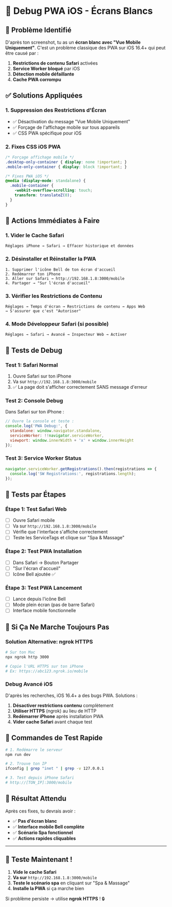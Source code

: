 # 🍎 Debug PWA iOS - Écrans Blancs

## 🚨 Problème Identifié

D'après ton screenshot, tu as un **écran blanc avec "Vue Mobile Uniquement"**. C'est un problème classique des PWA sur iOS 16.4+ qui peut être causé par :

1. **Restrictions de contenu Safari** activées
2. **Service Worker bloqué** par iOS  
3. **Détection mobile défaillante**
4. **Cache PWA corrompu**

## ✅ Solutions Appliquées

### 1. **Suppression des Restrictions d'Écran**
- ✅ Désactivation du message "Vue Mobile Uniquement"
- ✅ Forçage de l'affichage mobile sur tous appareils
- ✅ CSS PWA spécifique pour iOS

### 2. **Fixes CSS iOS PWA**
```css
/* Forçage affichage mobile */
.desktop-only-container { display: none !important; }
.mobile-only-container { display: block !important; }

/* Fixes PWA iOS */
@media (display-mode: standalone) {
  .mobile-container {
    -webkit-overflow-scrolling: touch;
    transform: translateZ(0);
  }
}
```

## 🔧 **Actions Immédiates à Faire**

### 1. **Vider le Cache Safari**
```
Réglages iPhone → Safari → Effacer historique et données
```

### 2. **Désinstaller et Réinstaller la PWA**
```
1. Supprimer l'icône Bell de ton écran d'accueil
2. Redémarrer ton iPhone
3. Aller sur Safari → http://192.168.1.8:3000/mobile
4. Partager → "Sur l'écran d'accueil"
```

### 3. **Vérifier les Restrictions de Contenu**
```
Réglages → Temps d'écran → Restrictions de contenu → Apps Web
→ S'assurer que c'est "Autoriser"
```

### 4. **Mode Développeur Safari (si possible)**
```
Réglages → Safari → Avancé → Inspecteur Web → Activer
```

## 🧪 **Tests de Debug**

### Test 1: **Safari Normal**
1. Ouvre Safari sur ton iPhone
2. Va sur `http://192.168.1.8:3000/mobile`
3. ✅ La page doit s'afficher correctement SANS message d'erreur

### Test 2: **Console Debug**
Dans Safari sur ton iPhone :
```javascript
// Ouvre la console et teste :
console.log('PWA Debug:', {
  standalone: window.navigator.standalone,
  serviceWorker: !!navigator.serviceWorker,
  viewport: window.innerWidth + 'x' + window.innerHeight
});
```

### Test 3: **Service Worker Status**
```javascript
navigator.serviceWorker.getRegistrations().then(registrations => {
  console.log('SW Registrations:', registrations.length);
});
```

## 🎯 **Tests par Étapes**

### Étape 1: **Test Safari Web**
- [ ] Ouvre Safari mobile
- [ ] Va sur `http://192.168.1.8:3000/mobile`
- [ ] Vérifie que l'interface s'affiche correctement
- [ ] Teste les ServiceTags et clique sur "Spa & Massage"

### Étape 2: **Test PWA Installation**
- [ ] Dans Safari → Bouton Partager
- [ ] "Sur l'écran d'accueil"
- [ ] Icône Bell ajoutée ✅

### Étape 3: **Test PWA Lancement**  
- [ ] Lance depuis l'icône Bell
- [ ] Mode plein écran (pas de barre Safari)
- [ ] Interface mobile fonctionnelle

## 🐛 **Si Ça Ne Marche Toujours Pas**

### Solution Alternative: **ngrok HTTPS**
```bash
# Sur ton Mac
npx ngrok http 3000

# Copie l'URL HTTPS sur ton iPhone
# Ex: https://abc123.ngrok.io/mobile
```

### Debug Avancé iOS
D'après les recherches, iOS 16.4+ a des bugs PWA. Solutions :

1. **Désactiver restrictions contenu** complètement
2. **Utiliser HTTPS** (ngrok) au lieu de HTTP
3. **Redémarrer iPhone** après installation PWA
4. **Vider cache Safari** avant chaque test

## 📱 **Commandes de Test Rapide**

```bash
# 1. Redémarre le serveur
npm run dev

# 2. Trouve ton IP
ifconfig | grep "inet " | grep -v 127.0.0.1

# 3. Test depuis iPhone Safari
# http://[TON_IP]:3000/mobile
```

## 🎉 **Résultat Attendu**

Après ces fixes, tu devrais avoir :
- ✅ **Pas d'écran blanc**
- ✅ **Interface mobile Bell complète**
- ✅ **Scénario Spa fonctionnel**
- ✅ **Actions rapides cliquables**

---

## 🚀 **Teste Maintenant !**

1. **Vide le cache Safari**
2. **Va sur** `http://192.168.1.8:3000/mobile`
3. **Teste le scénario spa** en cliquant sur "Spa & Massage"
4. **Installe la PWA** si ça marche bien

Si problème persiste → utilise **ngrok HTTPS** ! 🔒 